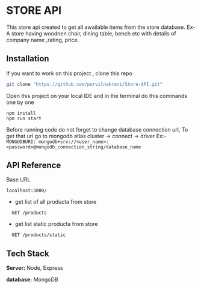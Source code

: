 # STORE API

This store api created to get all awailable items from the store database. Ex- A store having woodnen chair, dining table, bench etc with details of company name ,rating, price.


## Installation

If you want to work on this project , clone this repo

```bash
git clone "https://github.com/purvilnakrani/Store-API.git"

```

Open this project on your local IDE and in the terminal do this commands one by one

 ```
 npm install
 npm run start
```

Before running code do not forget to change database connection url, To get that url go to mongodb atlas cluster -> connect -> driver
Ex:- `MONGODBURI: mongodb+srv://<user_name>:<password>@mongodb_connection_string/database_name`


## API Reference

Base URL
```https
localhost:3000/
```

- get list of all producta from store
```http
  GET /products
```
- get list static producta from store
```http
  GET /products/static
```


## Tech Stack


**Server:** Node, Express

**database:** MongoDB

